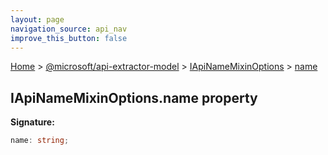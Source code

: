 ```yaml
---
layout: page
navigation_source: api_nav
improve_this_button: false
---
```



[Home](./index.md) &gt; [@microsoft/api-extractor-model](./api-extractor-model.md) &gt; [IApiNameMixinOptions](./api-extractor-model.iapinamemixinoptions.md) &gt; [name](./api-extractor-model.iapinamemixinoptions.name.md)

## IApiNameMixinOptions.name property

<b>Signature:</b>

```typescript
name: string;
```
